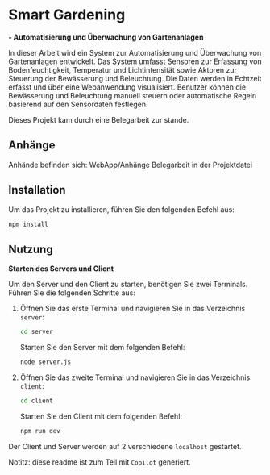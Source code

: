 # Smart Gardening

**- Automatisierung und Überwachung von Gartenanlagen**

In dieser Arbeit wird ein System zur Automatisierung und Überwachung von Gartenanlagen entwickelt. Das System umfasst Sensoren zur Erfassung von Bodenfeuchtigkeit, Temperatur und Lichtintensität sowie Aktoren zur Steuerung der Bewässerung und Beleuchtung. Die Daten werden in Echtzeit erfasst und über eine Webanwendung visualisiert. Benutzer können die Bewässerung und Beleuchtung manuell steuern oder automatische Regeln basierend auf den Sensordaten festlegen.

Dieses Projekt kam durch eine Belegarbeit zur stande.

## Anhänge
Anhände befinden sich: WebApp/Anhänge
Belegarbeit in der Projektdatei

## Installation

Um das Projekt zu installieren, führen Sie den folgenden Befehl aus:

```bash
npm install
```


## Nutzung

**Starten des Servers und Client**

Um den Server und den Client zu starten, benötigen Sie zwei Terminals. Führen Sie die folgenden Schritte aus:

1. Öffnen Sie das erste Terminal und navigieren Sie in das Verzeichnis `server`:
    ```bash
    cd server
    ```
    Starten Sie den Server mit dem folgenden Befehl:
    ```bash
    node server.js
    ```

2. Öffnen Sie das zweite Terminal und navigieren Sie in das Verzeichnis `client`:
    ```bash
    cd client
    ```
    Starten Sie den Client mit dem folgenden Befehl:
    ```bash
    npm run dev
    ```

Der Client und Server werden auf 2 verschiedene `localhost` gestartet.

Notitz: diese readme ist zum Teil mit `Copilot` generiert.
